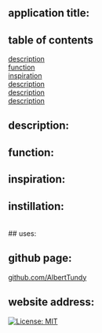 # 
  ## application title: 
  
  ## table of contents 
  [description](#description)<br/>
  [function](#function)<br/>
  [inspiration](#inspiration)<br/>
  [description](#description)<br/>
  [description](#description)<br/>
  [description](#description)<br/>


  ## description: 
  
  ## function:
  
  ## inspiration: 
  
  ## instillation: 
  
  <br/>
  ## uses: 
  
  ## github page: 
  [github.com/AlbertTundy](http://github.com/AlbertTundy)
  ## website address: 
  
  [![License: MIT](https://img.shields.io/badge/License-MIT-yellow.svg)](https://opensource.org/licenses/MIT)
